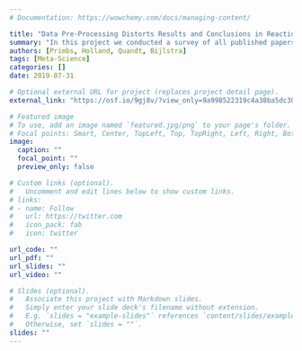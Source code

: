```yaml
---
# Documentation: https://wowchemy.com/docs/managing-content/

title: "Data Pre-Processing Distorts Results and Conclusions in Reaction Time Data"
summary: "In this project we conducted a survey of all published papers employing breaking continuous flash suppression to investigate how researchers in the field pre-process and analyse their data. We found that there are almost as many unique data pre-processing-analysis combinations as there are papers. Moreover, we investigated whether the choice of pre-processing pathway influences the outcomes of statistical tests by comparing 6 selected pathways across 10 datasets. We show that data pre-processing massively influences results and conclusions for Frequentist, Bayesian, and meta-analytic analysis techniques."
authors: [Primbs, Holland, Quandt, Bijlstra]
tags: [Meta-Science]
categories: []
date: 2019-07-31

# Optional external URL for project (replaces project detail page).
external_link: "https://osf.io/9gj8v/?view_only=9a998522319c4a38ba5dc302815a04fe"

# Featured image
# To use, add an image named `featured.jpg/png` to your page's folder.
# Focal points: Smart, Center, TopLeft, Top, TopRight, Left, Right, BottomLeft, Bottom, BottomRight.
image:
  caption: ""
  focal_point: ""
  preview_only: false

# Custom links (optional).
#   Uncomment and edit lines below to show custom links.
# links:
# - name: Follow
#   url: https://twitter.com
#   icon_pack: fab
#   icon: twitter

url_code: ""
url_pdf: ""
url_slides: ""
url_video: ""

# Slides (optional).
#   Associate this project with Markdown slides.
#   Simply enter your slide deck's filename without extension.
#   E.g. `slides = "example-slides"` references `content/slides/example-slides.md`.
#   Otherwise, set `slides = ""`.
slides: ""
---
```

